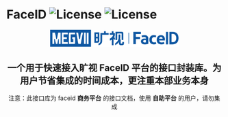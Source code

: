 # FaceID ![License](https://img.shields.io/badge/License-Apache%202.0-blue.svg) ![License](https://img.shields.io/badge/Version-1.0.0--beta-green)

<p align="center"><img src="logo_megvii_faceid.png" alt="faceid" width="300"/></p>
<h2 align="center">一个用于快速接入旷视 FaceID 平台的接口封装库。为用户节省集成的时间成本，更注重本部业务本身</h2>
<p align="center">注意：此接口库为 faceid <b>商务平台</b> 的接口文档，使用 <b>自助平台</b> 的用户，请勿集成</p>




